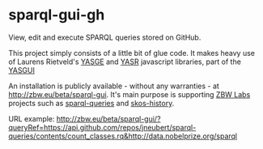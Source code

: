 sparql-gui-gh
=============

View, edit and execute SPARQL queries stored on GitHub.

This project simply consists of a little bit of glue code. It makes heavy use of Laurens Rietveld's [YASGE](http://yasqe.yasgui.org/) and [YASR](http://yasr.yasgui.org/) javascript libraries, part of the [YASGUI](http://yasgui.org)

An installation is publicly available - without any warranties - at http://zbw.eu/beta/sparql-gui. It's main purpose is supporting [ZBW Labs](http://zbw.eu/labs) projects such as [sparql-queries](../sparql-queries) and [skos-history](../skos-history).

URL example: http://zbw.eu/beta/sparql-gui/?queryRef=https://api.github.com/repos/jneubert/sparql-queries/contents/count_classes.rq&http://data.nobelprize.org/sparql

